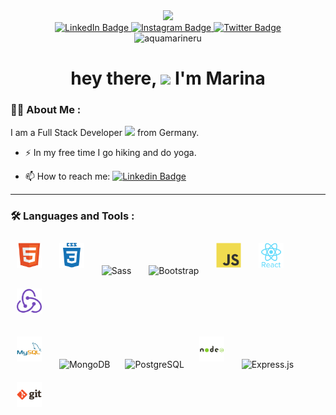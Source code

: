 <div id="header" align="center">
  <img src="https://media.giphy.com/media/kD4pknHevDUQNOTSbl/giphy.gif" width="200"/>
  <div id="badges" align="center">
    <a href="https://www.linkedin.com/in/ilyushina/">
      <img src="https://img.shields.io/badge/LinkedIn-blue?style=for-the-badge&logo=linkedin&logoColor=white" alt="LinkedIn Badge"/>
     </a>
    <a href="https://www.instagram.com/aquamarine.it/">
      <img src="https://img.shields.io/badge/Instagram-E4405F?style=for-the-badge&logo=instagram&logoColor=white" alt="Instagram Badge"/>
    </a>
    <a href="https://twitter.com/aquamarine_gr">
      <img src="https://img.shields.io/badge/Twitter-blue?style=for-the-badge&logo=twitter&logoColor=white" alt="Twitter Badge"/>
    </a>
  </div>
  <img src="https://komarev.com/ghpvc/?username=aquamarineru&style=flat-square&color=blue" alt="aquamarineru"/>
  <h1>
  hey there, 
    <img src="https://media.giphy.com/media/hvRJCLFzcasrR4ia7z/giphy.gif" width="30px"/>
   I'm Marina
  </h1>
</div>


### :woman_technologist: About Me :
I am a Full Stack Developer <img src="https://media.giphy.com/media/WUlplcMpOCEmTGBtBW/giphy.gif" width="30"> from Germany.

- :zap: In my free time I go hiking and do yoga.

- :mailbox: How to reach me: [![Linkedin Badge](https://img.shields.io/badge/-linkedin-blue?style=flat&logo=Linkedin&logoColor=white)](https://www.linkedin.com/in/ilyushina/)


---

### :hammer_and_wrench: Languages and Tools :

    
<div>
  <img 
       style="margin: 10px;"
       src="https://github.com/devicons/devicon/blob/master/icons/html5/html5-original.svg" 
       title="HTML5" 
       alt="HTML" 
       width="40" 
       height="40"/>&nbsp;
  <img 
       style="margin: 10px;"
       src="https://github.com/devicons/devicon/blob/master/icons/css3/css3-plain-wordmark.svg"  
       title="CSS3" alt="CSS" 
       width="40" height="40"/>&nbsp;
  <img
    style="margin: 10px;"
    src="https://profilinator.rishav.dev/skills-assets/sass-original.svg"
    alt="Sass"
    height="50"
  />&nbsp;
  <img
    style="margin: 10px;"
    src="https://profilinator.rishav.dev/skills-assets/bootstrap-plain.svg"
    alt="Bootstrap"
    height="50"
  />&nbsp;
  <img 
       style="margin: 10px;"
       src="https://github.com/devicons/devicon/blob/master/icons/javascript/javascript-original.svg" 
       title="JavaScript" alt="JavaScript" 
       width="40" height="40"/>&nbsp;
  <img 
       style="margin: 10px;"
       src="https://github.com/devicons/devicon/blob/master/icons/react/react-original-wordmark.svg" 
       title="React" alt="React" 
       width="40" height="40"/>&nbsp;
  <img 
       style="margin: 10px;"
       src="https://github.com/devicons/devicon/blob/master/icons/redux/redux-original.svg" 
       title="Redux" alt="Redux " 
       width="40" height="40"/>&nbsp;
 
  <img 
       style="margin: 10px;"
       src="https://github.com/devicons/devicon/blob/master/icons/mysql/mysql-original-wordmark.svg" 
       title="MySQL"  alt="MySQL" 
       width="40" height="40"/>&nbsp;
  <img
    style="margin: 10px;"
    src="https://profilinator.rishav.dev/skills-assets/mongodb-original-wordmark.svg"
    alt="MongoDB"
    height="50"
  />
  <img
    style="margin: 10px;"
    src="https://profilinator.rishav.dev/skills-assets/postgresql-original-wordmark.svg"
    alt="PostgreSQL"
    height="50"
  />
  <img 
       style="margin: 10px;"
       src="https://github.com/devicons/devicon/blob/master/icons/nodejs/nodejs-original-wordmark.svg" 
       title="NodeJS" alt="NodeJS" 
       width="40" height="40"/>&nbsp;
  <img
    style="margin: 10px;"
    src="https://profilinator.rishav.dev/skills-assets/express-original-wordmark.svg"
    alt="Express.js"
    height="50"
  />
  <img 
       style="margin: 10px;"
       src="https://github.com/devicons/devicon/blob/master/icons/git/git-original-wordmark.svg" 
       title="Git" alt="Git" 
       width="40" height="40"/>
</div>


<!--
---

### :fire: My Stats :

    
[![GitHub Streak](http://github-readme-streak-stats.herokuapp.com?user=aquamarineru&theme=dark&background=000000)](https://git.io/streak-stats)

[![Top Langs](https://github-readme-stats.vercel.app/api/top-langs/?username=aquamarineru&layout=compact&theme=vision-friendly-dark)](https://github.com/anuraghazra/github-readme-stats)

![EnjiRouz GitHub Stats](https://github-readme-stats.vercel.app/api?username=aquamarineru&count_private=true&hide=contribs&show_icons=true&theme=radical)

-->

<!--
**aquamarineru/aquamarineru** is a ✨ _special_ ✨ repository because its `README.md` (this file) appears on your GitHub profile.

Here are some ideas to get you started:

- 🔭 I’m currently working on ...
- 🌱 I’m currently learning ...
- 👯 I’m looking to collaborate on ...
- 🤔 I’m looking for help with ...
- 💬 Ask me about ...
- 📫 How to reach me: ...
- 😄 Pronouns: ...
- ⚡ Fun fact: ...
-->
